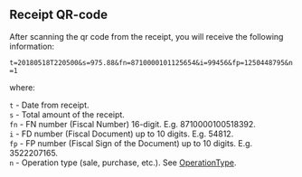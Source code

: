 ## Receipt QR-code

After scanning the qr code from the receipt, you will receive the following information:

`t=20180518T220500&s=975.88&fn=8710000101125654&i=99456&fp=1250448795&n=1`

where:

`t` - Date from receipt.  
`s` - Total amount of the receipt.  
`fn` - FN number (Fiscal Number) 16-digit. E.g. 8710000100518392.  
`i` - FD number (Fiscal Document) up to 10 digits. E.g. 54812.  
`fp` - FP number (Fiscal Sign of the Document) up to 10 digits. E.g. 3522207165.  
`n` - Operation type (sale, purchase, etc.). See [OperationType](./data-model.md#OperationType).
